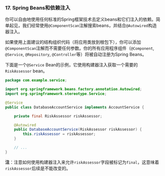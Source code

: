 ### 17. Spring Beans和依赖注入

你可以自由地使用任何标准的Spring框架技术去定义beans和它们注入的依赖。简单起见，我们经常使用`@ComponentScan`注解搜索beans，并结合`@Autowired`构造器注入。

如果使用上面建议的结构组织代码（将应用类放到根包下），你可以添加`@ComponentScan`注解而不需要任何参数。你的所有应用程序组件（`@Component`, `@Service`, `@Repository`, `@Controller`等）将被自动注册为Spring Beans。

下面是一个`@Service` Bean的示例，它使用构建器注入获取一个需要的`RiskAssessor` bean。
```java
package com.example.service;

import org.springframework.beans.factory.annotation.Autowired;
import org.springframework.stereotype.Service;

@Service
public class DatabaseAccountService implements AccountService {

    private final RiskAssessor riskAssessor;

    @Autowired
    public DatabaseAccountService(RiskAssessor riskAssessor) {
        this.riskAssessor = riskAssessor;
    }

    // ...
}
```
**注**：注意如何使用构建器注入来允许`riskAssessor`字段被标记为`final`，这意味着`riskAssessor`后续是不能改变的。
